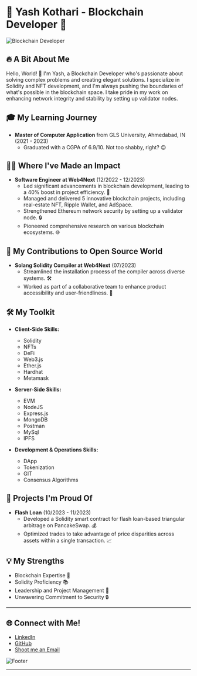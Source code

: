 
# 🚀 Yash Kothari - Blockchain Developer 🚀

![Blockchain Developer](https://media.giphy.com/media/LmNwrBhejkK9EFP504/giphy.gif)

## **🔥 A Bit About Me**

Hello, World! 👋 I'm Yash, a Blockchain Developer who's passionate about solving complex problems and creating elegant solutions. I specialize in Solidity and NFT development, and I'm always pushing the boundaries of what's possible in the blockchain space. I take pride in my work on enhancing network integrity and stability by setting up validator nodes.

## **🎓 My Learning Journey**

- **Master of Computer Application** from GLS University, Ahmedabad, IN (2021 - 2023)
  - Graduated with a CGPA of 6.9/10. Not too shabby, right? 😉

## **👨‍💼 Where I've Made an Impact**

- **Software Engineer at Web4Next** (12/2022 - 12/2023)
  - Led significant advancements in blockchain development, leading to a 40% boost in project efficiency. 💪
  - Managed and delivered 5 innovative blockchain projects, including real-estate NFT, Ripple Wallet, and AdSpace.
  - Strengthened Ethereum network security by setting up a validator node. 🔒
  - Pioneered comprehensive research on various blockchain ecosystems. 🌐

## **🔧 My Contributions to Open Source World**

- **Solang Solidity Compiler at Web4Next** (07/2023)
  - Streamlined the installation process of the compiler across diverse systems. 🛠️
  - Worked as part of a collaborative team to enhance product accessibility and user-friendliness. 👥

## **🛠 My Toolkit**

- **Client-Side Skills:**
  - Solidity
  - NFTs
  - DeFi
  - Web3.js
  - Ether.js
  - Hardhat
  - Metamask

- **Server-Side Skills:**
  - EVM
  - NodeJS
  - Express.js
  - MongoDB
  - Postman
  - MySql
  - IPFS

- **Development & Operations Skills:**
  - DApp
  - Tokenization
  - GIT
  - Consensus Algorithms

## **📂 Projects I'm Proud Of**

- **Flash Loan** (10/2023 - 11/2023)
  - Developed a Solidity smart contract for flash loan-based triangular arbitrage on PancakeSwap. 💰
  - Optimized trades to take advantage of price disparities across assets within a single transaction. 📈

## **💡 My Strengths**

- Blockchain Expertise 🧠
- Solidity Proficiency 📚
- Leadership and Project Management 🎯
- Unwavering Commitment to Security 🔒

---

## **🌐 Connect with Me!**

- [LinkedIn](https://www.linkedin.com/in/kyash27/)
- [GitHub](https://github.com/yashkothari27)
- [Shoot me an Email](kothariyash2711@gmail.com)

![Footer](https://media.giphy.com/media/VdoIFLsMIlwzfKD520/giphy.gif)

---
